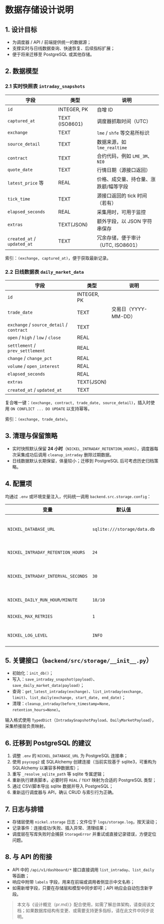 # 数据存储设计说明

## 1. 设计目标
- 为调度器 / API / 前端提供统一的数据源；
- 支撑实时与日线数据查询、快速恢复、后续指标扩展；
- 便于将来迁移至 PostgreSQL 或其他存储。

## 2. 数据模型

### 2.1 实时快照表 `intraday_snapshots`
| 字段 | 类型 | 说明 |
| --- | --- | --- |
| `id` | INTEGER, PK | 自增 ID |
| `captured_at` | TEXT (ISO8601) | 调度器抓取时间（UTC） |
| `exchange` | TEXT | `lme` / `shfe` 等交易所标识 |
| `source_detail` | TEXT | 数据来源，如 `lme_realtime` |
| `contract` | TEXT | 合约代码，例如 `LME_3M`、`NI0` |
| `quote_date` | TEXT | 行情日期（源接口返回） |
| `latest_price` 等 | REAL | 价格、成交量、持仓量、涨跌额/幅等字段 |
| `tick_time` | TEXT | 源接口返回的 tick 时间（若有） |
| `elapsed_seconds` | REAL | 采集用时，可用于监控 |
| `extras` | TEXT(JSON) | 额外字段，以 JSON 字符串保存 |
| `created_at` / `updated_at` | TEXT | 冗余存储，便于审计（UTC, ISO8601） |

索引：`(exchange, captured_at)`，便于获取最新记录。

### 2.2 日线数据表 `daily_market_data`
| 字段 | 类型 | 说明 |
| --- | --- | --- |
| `id` | INTEGER, PK |
| `trade_date` | TEXT | 交易日（YYYY-MM-DD） |
| `exchange` / `source_detail` / `contract` | TEXT |
| `open` / `high` / `low` / `close` | REAL |
| `settlement` / `prev_settlement` | REAL |
| `change` / `change_pct` | REAL |
| `volume` / `open_interest` | REAL |
| `elapsed_seconds` | REAL |
| `extras` | TEXT(JSON) |
| `created_at` / `updated_at` | TEXT |

复合唯一键：`(exchange, contract, trade_date, source_detail)`，插入时使用 `ON CONFLICT ... DO UPDATE` 以支持幂等。

索引：`(exchange, trade_date)`。

## 3. 清理与保留策略
- 实时快照默认保留 **24 小时**（`NICKEL_INTRADAY_RETENTION_HOURS`），调度器每次采集成功后调用 `cleanup_intraday` 删除过期数据。
- 日线数据默认长期保留，体量较小；迁移到 PostgreSQL 后可考虑历史归档策略。

## 4. 配置项
均通过 `.env` 或环境变量注入，代码统一调用 `backend.src.storage.config`：

| 变量 | 默认值 | 用途 |
| --- | --- | --- |
| `NICKEL_DATABASE_URL` | `sqlite:///storage/data.db` | 指定数据库位置，可替换为 PostgreSQL |
| `NICKEL_INTRADAY_RETENTION_HOURS` | `24` | 实时数据保留时长 |
| `NICKEL_INTRADAY_INTERVAL_SECONDS` | `30` | 调度器实时采集间隔（调度层共用） |
| `NICKEL_DAILY_RUN_HOUR/MINUTE` | `18/10` | 日线采集执行时间 |
| `NICKEL_MAX_RETRIES` | `1` | 调度器失败重试次数 |
| `NICKEL_LOG_LEVEL` | `INFO` | storage / scheduler 日志级别 |

## 5. 关键接口（`backend/src/storage/__init__.py`）
- 初始化：`init_db()`；
- 写入：`save_intraday_snapshot(payload)`、`save_daily_market_data(payload)`；
- 查询：`get_latest_intraday(exchange)`、`list_intraday(exchange, limit)`、`list_daily(exchange, start_date, end_date)`；
- 清理：`cleanup_intraday(before_timestamp=None, retention_hours=None)`。

输入格式使用 `TypedDict`（`IntradaySnapshotPayload`、`DailyMarketPayload`），采集桥接层负责映射。

## 6. 迁移到 PostgreSQL 的建议
1. 调整 `.env` 的 `NICKEL_DATABASE_URL` 为 PostgreSQL 连接串；
2. 使用 `psycopg2` 或 SQLAlchemy 创建连接（当前实现基于 sqlite3，可重构为 SQLAlchemy 以兼容多种数据库）；
3. 重写 `_resolve_sqlite_path` 等 sqlite 专属逻辑；
4. 重新执行建表脚本，必要时将 `REAL` / `TEXT` 映射为合适的 PostgreSQL 类型；
5. 通过 CSV/脚本导出 sqlite 数据并导入 PostgreSQL；
6. 重新运行调度器与 API，确认 CRUD 与索引行为正确。

## 7. 日志与排错
- 存储层使用 `nickel.storage` 日志；文件位于 `logs/storage.log`，按天滚动；
- 记录事件：连接成功/失败、插入异常、清理结果；
- 调度层在写库失败时会捕获 `StorageError` 并重试或直接记录错误，方便定位问题。

## 8. 与 API 的衔接
- API 中的 `/api/v1/dashboard/*` 接口直接调用 `list_intraday`、`list_daily` 等函数；
- 响应中附带 `labels` 字段，用来在前端或调用者侧显示中文名称；
- 如需新增字段，只要在存储层和模型中同步即可；API 响应会自动包含新字段。

> 本文与《设计概览（pr.md）》配合使用，如需了解总体架构，请查阅该文档；如果数据库结构有变更、或需要支持更多指标，请在此文件中同步说明。
